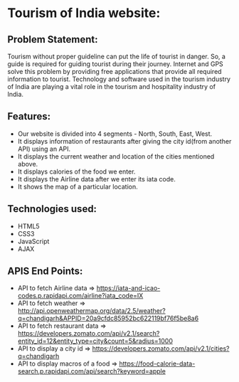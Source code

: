# Tourism of India website:

## Problem Statement:

Tourism without proper guideline can put the life of tourist in danger. So, a guide is required for guiding tourist during their journey. Internet and GPS solve this problem by providing free applications that provide all required information to tourist. Technology and software used in the tourism industry of India are playing a vital role in the tourism and hospitality industry of India.

## Features:

* Our website is divided into 4 segments - North, South, East, West.
* It displays information of restaurants after giving the city id(from another API) using an API.
* It displays the current weather and location of the cities mentioned above.
* It displays calories of the food we enter.
* It displays the Airline data after we enter its iata code.
* It shows the map of a particular location.

## Technologies used:

* HTML5
* CSS3
* JavaScript
* AJAX

## APIS End Points:

* API to fetch Airline data => https://iata-and-icao-codes.p.rapidapi.com/airline?iata_code=IX
* API to fetch weather => http://api.openweathermap.org/data/2.5/weather?q=chandigarh&APPID=20a9cfdc85952bc622119bf76f5be8a6 
* API to fetch restaurant data => https://developers.zomato.com/api/v2.1/search?entity_id=12&entity_type=city&count=5&radius=1000
* API to display a city id => https://developers.zomato.com/api/v2.1/cities?q=chandigarh
* API to display macros of a food => https://food-calorie-data-search.p.rapidapi.com/api/search?keyword=apple
